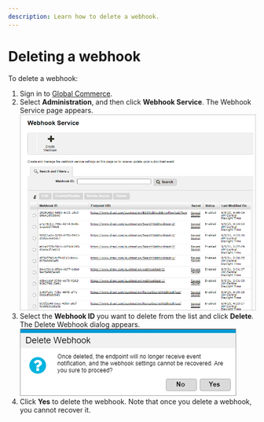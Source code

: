 ```yaml
---
description: Learn how to delete a webhook.
---
```


# Deleting a webhook

To delete a webhook:

1. Sign in to [Global Commerce](https://gc.digitalriver.com/gc/ent/login.do).
2. Select **Administration**, and then click **Webhook Service**. The Webhook Service page appears. \
   <img src="../../.gitbook/assets/Webhook-Service (1).png" alt="" data-size="original">&#x20;
3. Select the **Webhook ID** you want to delete from the list and click **Delete**. The Delete Webhook dialog appears.\
   &#x20;<img src="../../.gitbook/assets/Delete-Webhook.png" alt="" data-size="original">&#x20;
4. Click **Yes** to delete the webhook. Note that once you delete a webhook, you cannot recover it.

